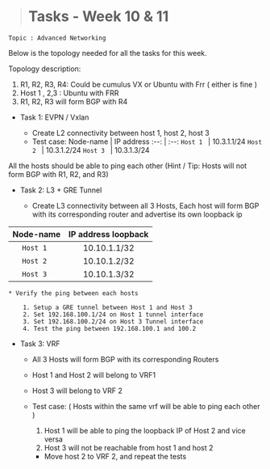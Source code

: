 ># Tasks - Week 10 & 11

```
Topic : Advanced Networking
```
Below is the topology needed for all the tasks for this week.

Topology description:
1. R1, R2, R3, R4: Could be cumulus VX or Ubuntu with Frr ( either is fine )
2. Host 1 , 2,3 : Ubuntu with FRR
3. R1, R2, R3 will form BGP with R4

* Task 1: EVPN / Vxlan

    * Create L2 connectivity between host 1, host 2, host 3
    * Test case: 
Node-name | IP address
:--: | :--:
`Host 1 ` | 10.3.1.1/24
`Host 2 ` | 10.3.1.2/24
`Host 3 ` | 10.3.1.3/24

All the hosts should be able to ping each other
(Hint / Tip: Hosts will not form BGP with R1, R2, and R3)

* Task 2: L3 + GRE Tunnel

    * Create L3 connectivity between all 3 Hosts, Each host will form BGP with its corresponding router and advertise its own loopback ip

Node-name | IP address loopback
:--: | :--:
`Host 1 ` | 10.10.1.1/32
`Host 2 ` | 10.10.1.2/32
`Host 3 ` | 10.10.1.3/32

    * Verify the ping between each hosts

        1. Setup a GRE tunnel between Host 1 and Host 3
        2. Set 192.168.100.1/24 on Host 1 tunnel interface
        3. Set 192.168.100.2/24 on Host 3 Tunnel interface
        4. Test the ping between 192.168.100.1 and 100.2

* Task 3: VRF

    * All 3 Hosts will form BGP with its corresponding Routers
    * Host 1 and Host 2 will belong to VRF1
    * Host 3 will belong to VRF 2

    * Test case: ( Hosts within the same vrf will be able to ping each other )
        1. Host 1 will be able to ping the loopback IP of Host 2 and vice versa
        2. Host 3 will not be reachable from host 1 and host 2

        * Move host 2 to VRF 2, and repeat the tests